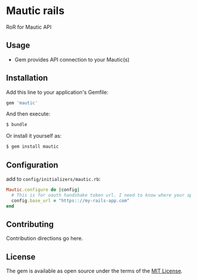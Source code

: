 # Mautic rails 
RoR for Mautic API

## Usage
* Gem provides API connection to your Mautic(s)

## Installation
Add this line to your application's Gemfile:

```ruby
gem 'mautic'
```

And then execute:
```bash
$ bundle
```

Or install it yourself as:
```bash
$ gem install mautic
```

## Configuration

add to `config/initializers/mautic.rb`:
```ruby
Mautic.configure do |config|
  # This is for oauth handshake token url. I need to know where your app listen
  config.base_url = "https:://my-rails-app.com" 
end
```

## Contributing
Contribution directions go here.

## License
The gem is available as open source under the terms of the [MIT License](http://opensource.org/licenses/MIT).
